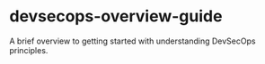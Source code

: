 # devsecops-overview-guide
A brief overview to getting started with understanding DevSecOps principles.
